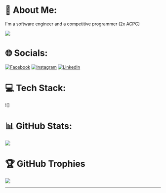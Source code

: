 # 💫 About Me:
I'm a software engineer and a competitive programmer (2x ACPC)

[![](https://visitcount.itsvg.in/api?id=Yusef-Ahmed&icon=0&color=0)](https://visitcount.itsvg.in)

# 🌐 Socials:
[![Facebook](https://img.shields.io/badge/Facebook-%231877F2.svg?logo=Facebook&logoColor=white)](https://facebook.com/Y0USEF.A.SAAD) [![Instagram](https://img.shields.io/badge/Instagram-%23E4405F.svg?logo=Instagram&logoColor=white)](https://instagram.com/yousef.a.saad) [![LinkedIn](https://img.shields.io/badge/LinkedIn-%230077B5.svg?logo=linkedin&logoColor=white)](https://linkedin.com/in/yussif-ahmed) 

# 💻 Tech Stack:
![][](https://user-images.githubusercontent.com/25181517/192107854-765620d7-f909-4953-a6da-36e1ef69eea6.png)

# 📊 GitHub Stats:
![](https://github-readme-stats.vercel.app/api/top-langs/?username=Yusef-Ahmed&theme=dark&hide_border=false&include_all_commits=true&count_private=true&layout=compact)

# 🏆 GitHub Trophies
![](https://github-profile-trophy.vercel.app/?username=Yusef-Ahmed&theme=radical&no-frame=false&no-bg=true&margin-w=4)


---


<!-- Proudly created with GPRM ( https://gprm.itsvg.in ) -->

